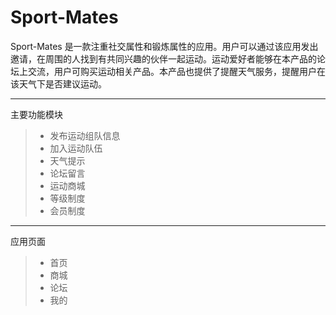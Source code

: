 # Sport-Mates

Sport-Mates 是一款注重社交属性和锻炼属性的应用。用户可以通过该应用发出邀请，在周围的人找到有共同兴趣的伙伴一起运动。运动爱好者能够在本产品的论坛上交流，用户可购买运动相关产品。本产品也提供了提醒天气服务，提醒用户在该天气下是否建议运动。

------

主要功能模块

> * 发布运动组队信息
> * 加入运动队伍
> * 天气提示
> * 论坛留言
> * 运动商城
> * 等级制度
> * 会员制度

------

应用页面

> * 首页
> * 商城
> * 论坛
> * 我的
